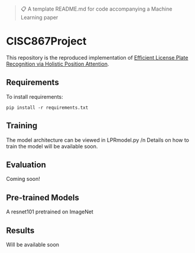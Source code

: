 

>📋  A template README.md for code accompanying a Machine Learning paper

# CISC867Project

This repository is the reproduced implementation of [Efficient License Plate Recognition via Holistic Position Attention](https://ojs.aaai.org/index.php/AAAI/article/view/16457). 


## Requirements

To install requirements:

```setup
pip install -r requirements.txt
```

## Training
The model architecture can be viewed in LPRmodel.py /n
Details on how to train the model will be available soon.


## Evaluation

Coming soon!


## Pre-trained Models

A resnet101 pretrained on ImageNet


## Results

Will be available soon



